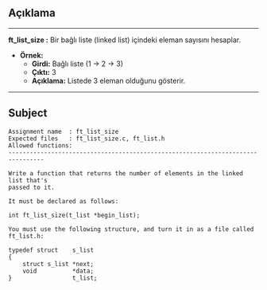## Açıklama

---

**ft_list_size :** Bir bağlı liste (linked list) içindeki eleman sayısını hesaplar.

- **Örnek:** 
  - **Girdi:** Bağlı liste (1 -> 2 -> 3)
  - **Çıktı:** 3
  - **Açıklama:** Listede 3 eleman olduğunu gösterir.

---

## Subject

```
Assignment name  : ft_list_size
Expected files   : ft_list_size.c, ft_list.h
Allowed functions:
--------------------------------------------------------------------------------

Write a function that returns the number of elements in the linked list that's
passed to it.

It must be declared as follows:

int	ft_list_size(t_list *begin_list);

You must use the following structure, and turn it in as a file called
ft_list.h:

typedef struct    s_list
{
    struct s_list *next;
    void          *data;
}                 t_list;

```
